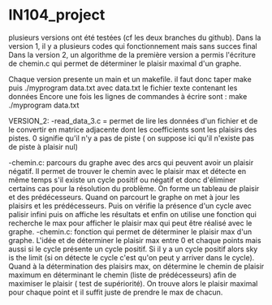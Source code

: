 # IN104_project

plusieurs versions ont été testées (cf les deux branches du github). 
Dans la version 1, il y a plusieurs codes qui fonctionnement mais sans succes final 
Dans la version 2, un algorithme de la première version a permis l'écriture de chemin.c qui permet de déterminer le plaisir maximal d'un graphe. 

Chaque version presente un main et un makefile. 
il faut donc taper make puis ./myprogram data.txt avec data.txt le fichier texte contenant les données 
Encore une fois les lignes de commandes à écrire sont : 
make 
./myprogram data.txt 


VERSION_2:
-read_data_3.c = permet de lire les données d'un fichier et de le convertir en matrice adjacente dont les coefficients sont les plaisirs des pistes. 0 signifie qu'il n'y a pas de piste ( on suppose ici qu'il n'existe pas de piste à plaisir nul)

-chemin.c: parcours du graphe avec des arcs qui peuvent avoir un plaisir négatif. Il permet de trouver le chemin avec le plaisir max et détecte en même temps s'il existe un cycle positif ou négatif et donc d'éliminer certains cas pour la résolution du problème. 
On forme un tableau de plaisir et des prédécesseurs. Quand on parcourt le graphe on met à jour les plaisirs et les prédécesseurs. Puis on vérifie la présence d'un cycle avec palisir infini puis on affiche les résultats et enfin on utilise une fonction qui recherche le max pour afficher le plaisir max qui peut être réalisé avec le graphe. 
-chemin.c: fonction qui permet de déterminer le plaisir max d'un graphe. L'idée et de déterminer le plaisir max entre 0 et chaque points mais aussi si le cycle présente un cycle positif. Si il y a un cycle positif alors sky is the limit (si on détecte le cycle c'est qu'on peut y arriver dans le cycle). Quand à la détermination des plaisirs max, on détermine le chemin de plaisir maximum en déterminant le chemin (liste de prédécesseurs) afin de maximiser le plaisir ( test de supériorité). On trouve alors le plaisir maximal pour chaque point et il suffit juste de prendre le max de chacun.  


